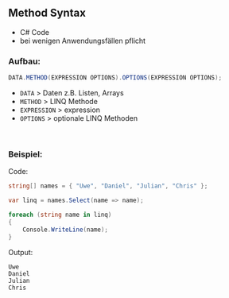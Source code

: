 ## Method Syntax

- C# Code
- bei wenigen Anwendungsfällen pflicht

### Aufbau:

```cs
DATA.METHOD(EXPRESSION OPTIONS).OPTIONS(EXPRESSION OPTIONS);
```

- `DATA` > Daten z.B. Listen, Arrays
- `METHOD` > LINQ Methode
- `EXPRESSION` > expression
- `OPTIONS` > optionale LINQ Methoden

&nbsp;

### Beispiel:

Code:
```cs
string[] names = { "Uwe", "Daniel", "Julian", "Chris" };

var linq = names.Select(name => name);

foreach (string name in linq) 
{
    Console.WriteLine(name);
}
```

Output:
```
Uwe
Daniel
Julian
Chris
```